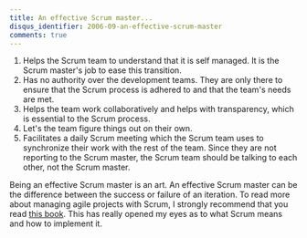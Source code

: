 ```yaml
---
title: An effective Scrum master...
disqus_identifier: 2006-09-an-effective-scrum-master
comments: true
---
```


1. Helps the Scrum team to understand that it is self managed. It is the Scrum master's job to ease this transition.
2. Has no authority over the development teams. They are only there to ensure that the Scrum process is adhered to and that the team's needs are met.
3. Helps the team work collaboratively and helps with transparency, which is essential to the Scrum process.
4. Let's the team figure things out on their own.
5. Facilitates a daily Scrum meeting which the Scrum team uses to synchronize their work with the rest of the team. Since they are not reporting to the Scrum master, the Scrum team should be talking to each other, not the Scrum master.

Being an effective Scrum master is an art. An effective Scrum master can be the difference between the success or failure of an iteration. To read more about managing agile projects with Scrum, I strongly recommend that you read [this book][1]. This has really opened my eyes as to what Scrum means and how to implement it.

[1]:http://www.amazon.com/gp/product/073561993X?ie=UTF8&amp;tag=mattbertherco-20&amp;linkCode=as2&amp;camp=1789&amp;creative=9325&amp;creativeASIN=073561993X
